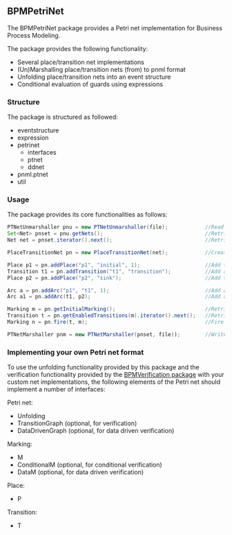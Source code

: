 ## BPMPetriNet
The BPMPetriNet package provides a Petri net implementation for Business Process Modeling.

The package provides the following functionality:
* Several place/transition net implementations
* (Un)Marshalling place/transition nets (from) to pnml format
* Unfolding place/transition nets into an event structure
* Conditional evaluation of guards using expressions

### Structure
The package is structured as followed:

* eventstructure
* expression
* petrinet
  * interfaces
  * ptnet
  * ddnet
* pnml.ptnet
* util

### Usage
The package provides its core functionalities as follows:

```Java
PTNetUnmarshaller pnu = new PTNetUnmarshaller(file);            //Read the pnml file
Set<Net> pnset = pnu.getNets();                                 //Retrieve the different nets from the file
Net net = pnset.iterator().next();                              //Retrieve a pnml place/transition net

PlaceTransitionNet pn = new PlaceTransitionNet(net);            //Create the required net type from the pnml net

Place p1 = pn.addPlace("p1", "initial", 1);                     //Add the initial place with 1 token
Transition t1 = pn.addTransition("t1", "transition");           //Add a transition
Place p2 = pn.addPlace("p2", "sink");                           //Add the sink place

Arc a = pn.addArc("p1", "t1", 1);                               //Add an arc by name with weight 1
Arc a1 = pn.addArc(t1, p2);                                     //Add another arc with standard weight

Marking m = pn.getInitialMarking();                             //Retrieve the initial marking
Transition t = pn.getEnabledTransitions(m).iterator().next();   //Retrieve an enabled transition
Marking n = pn.fire(t, m);                                      //Fire the transition

PTNetMarshaller pnm = new PTNetMarshaller(pnset, file));        //Write the pnml file
```

### Implementing your own Petri net format
To use the unfolding functionality provided by this package and the verification functionality
provided by the [BPMVerification package](https://github.com/rug-ds-lab/BPMVerification) with
your custom net implementations, the following elements of the Petri net should implement a
number of interfaces:

Petri net:
* Unfolding
* TransitionGraph (optional, for verification)
* DataDrivenGraph (optional, for data driven verification)

Marking:
* M
* ConditionalM (optional, for conditional verification)
* DataM (optional, for data driven verification)

Place:
* P

Transition:
* T